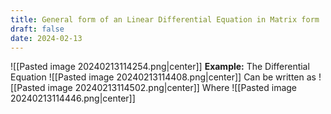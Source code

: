 ```yaml
---
title: General form of an Linear Differential Equation in Matrix form
draft: false
date: 2024-02-13
---
```


![[Pasted image 20240213114254.png|center]]
**Example:**
The Differential Equation
![[Pasted image 20240213114408.png|center]]
Can be written as 
![[Pasted image 20240213114502.png|center]]
Where
![[Pasted image 20240213114446.png|center]]


